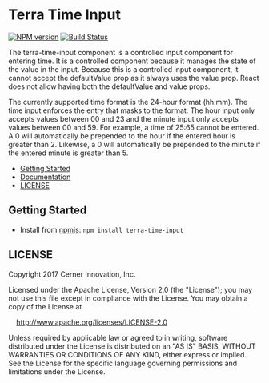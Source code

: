 # Terra Time Input

[![NPM version](https://badgen.net/npm/v/terra-time-input)](https://www.npmjs.org/package/terra-time-input)
[![Build Status](https://badgen.net/travis/cerner/terra-core)](https://travis-ci.org/cerner/terra-core)

The terra-time-input component is a controlled input component for entering time. It is a controlled component because it manages the state of the value in the input. Because this is a controlled input component, it cannot accept the defaultValue prop as it always uses the value prop. React does not allow having both the defaultValue and value props.

The currently supported time format is the 24-hour format (hh:mm). The time input enforces the entry that masks to the format. The hour input only accepts values between 00 and 23 and the minute input only accepts values between 00 and 59. For example, a time of 25:65 cannot be entered. A 0 will automatically be prepended to the hour if the entered hour is greater than 2. Likewise, a 0 will automatically be prepended to the minute if the entered minute is greater than 5.

- [Getting Started](#getting-started)
- [Documentation](https://github.com/cerner/terra-core/tree/master/packages/terra-time-input/docs)
- [LICENSE](#license)

## Getting Started

- Install from [npmjs](https://www.npmjs.com): `npm install terra-time-input`

## LICENSE

Copyright 2017 Cerner Innovation, Inc.

Licensed under the Apache License, Version 2.0 (the "License"); you may not use this file except in compliance with the License. You may obtain a copy of the License at

&nbsp;&nbsp;&nbsp;&nbsp;http://www.apache.org/licenses/LICENSE-2.0

Unless required by applicable law or agreed to in writing, software distributed under the License is distributed on an "AS IS" BASIS, WITHOUT WARRANTIES OR CONDITIONS OF ANY KIND, either express or implied. See the License for the specific language governing permissions and limitations under the License.
